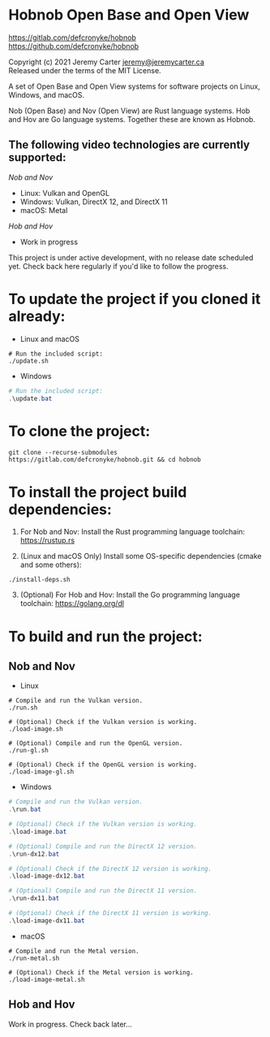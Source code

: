 # Hobnob Open Base and Open View  
  
https://gitlab.com/defcronyke/hobnob  
https://github.com/defcronyke/hobnob  
  
Copyright (c) 2021 Jeremy Carter <jeremy@jeremycarter.ca>  
Released under the terms of the MIT License.  
  
A set of Open Base and Open View systems for software 
projects on Linux, Windows, and macOS.  
  
Nob (Open Base) and Nov (Open View) are Rust language 
systems. Hob and Hov are Go language systems. Together 
these are known as Hobnob.  
  
The following video technologies are currently supported:  
---------------------------------------------------------  
*Nob and Nov*  
* Linux: Vulkan and OpenGL  
* Windows: Vulkan, DirectX 12, and DirectX 11  
* macOS: Metal  
  
*Hob and Hov*  
* Work in progress  
  
This project is under active development, with no 
release date scheduled yet. Check back here regularly
if you'd like to follow the progress.  
  
To update the project if you cloned it already:  
===============================================  
* Linux and macOS  
```shell
# Run the included script:
./update.sh
```  
  
* Windows  
```powershell
# Run the included script:
.\update.bat
```  
  
To clone the project:  
=====================  
```shell
git clone --recurse-submodules https://gitlab.com/defcronyke/hobnob.git && cd hobnob
```  
  
To install the project build dependencies:  
==========================================  
1. For Nob and Nov: Install the Rust programming language 
toolchain: 
https://rustup.rs  
  
2. (Linux and macOS Only) Install some OS-specific 
dependencies (cmake and some others):  
```shell
./install-deps.sh
```  
  
3. (Optional) For Hob and Hov: Install the Go programming 
language toolchain: 
https://golang.org/dl  
  
To build and run the project:  
=============================  
Nob and Nov  
-----------  
* Linux  
```shell
# Compile and run the Vulkan version.
./run.sh

# (Optional) Check if the Vulkan version is working.
./load-image.sh

# (Optional) Compile and run the OpenGL version.
./run-gl.sh

# (Optional) Check if the OpenGL version is working.
./load-image-gl.sh
```  
  
* Windows  
```powershell
# Compile and run the Vulkan version.
.\run.bat

# (Optional) Check if the Vulkan version is working.
.\load-image.bat

# (Optional) Compile and run the DirectX 12 version.
.\run-dx12.bat

# (Optional) Check if the DirectX 12 version is working.
.\load-image-dx12.bat

# (Optional) Compile and run the DirectX 11 version.
.\run-dx11.bat

# (Optional) Check if the DirectX 11 version is working.
.\load-image-dx11.bat
```  
  
* macOS  
```shell
# Compile and run the Metal version.
./run-metal.sh

# (Optional) Check if the Metal version is working.
./load-image-metal.sh
```  
  
Hob and Hov  
-----------  
Work in progress. Check back later...  
